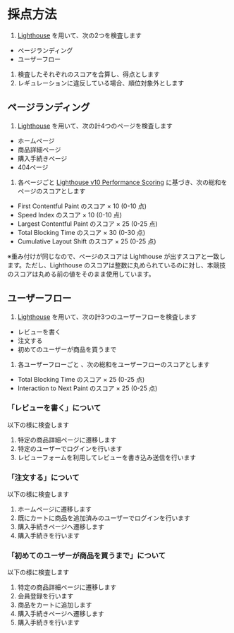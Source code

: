 # 採点方法

1. [Lighthouse](https://github.com/GoogleChrome/lighthouse) を用いて、次の2つを検査します
  - ページランディング
  - ユーザーフロー
1. 検査したそれぞれのスコアを合算し、得点とします
1. レギュレーションに違反している場合、順位対象外とします

## ページランディング
1. [Lighthouse](https://github.com/GoogleChrome/lighthouse) を用いて、次の計4つのページを検査します
  - ホームページ
  - 商品詳細ページ
  - 購入手続きページ
  - 404ページ
1. 各ページごと [Lighthouse v10 Performance Scoring](https://web.dev/performance-scoring/#lighthouse-10) に基づき、次の総和をページのスコアとします
  - First Contentful Paint のスコア × 10 (0-10 点)
  - Speed Index のスコア × 10 (0-10 点)
  - Largest Contentful Paint のスコア × 25 (0-25 点)
  - Total Blocking Time のスコア × 30 (0-30 点)
  - Cumulative Layout Shift のスコア × 25 (0-25 点)

※重み付けが同じなので、ページのスコアは Lighthouse が出すスコアと一致します。ただし、Lighthouse のスコアは整数に丸められているのに対し、本競技のスコアは丸める前の値をそのまま使用しています。

## ユーザーフロー
1. [Lighthouse](https://github.com/GoogleChrome/lighthouse) を用いて、次の計3つのユーザーフローを検査します
  - レビューを書く
  - 注文する
  - 初めてのユーザーが商品を買うまで

1. 各ユーザーフローごと 、次の総和をユーザーフローのスコアとします
  - Total Blocking Time のスコア × 25 (0-25 点)
  - Interaction to Next Paint のスコア × 25 (0-25 点)

### 「レビューを書く」について
以下の様に検査します

1. 特定の商品詳細ページに遷移します
1. 特定のユーザーでログインを行います
1. レビューフォームを利用してレビューを書き込み送信を行います

### 「注文する」について
以下の様に検査します

1. ホームページに遷移します
1. 既にカートに商品を追加済みのユーザーでログインを行います
1. 購入手続きページへ遷移します
1. 購入手続きを行います

### 「初めてのユーザーが商品を買うまで」について
以下の様に検査します

1. 特定の商品詳細ページに遷移します
1. 会員登録を行います
1. 商品をカートに追加します
1. 購入手続きページへ遷移します
1. 購入手続きを行います
